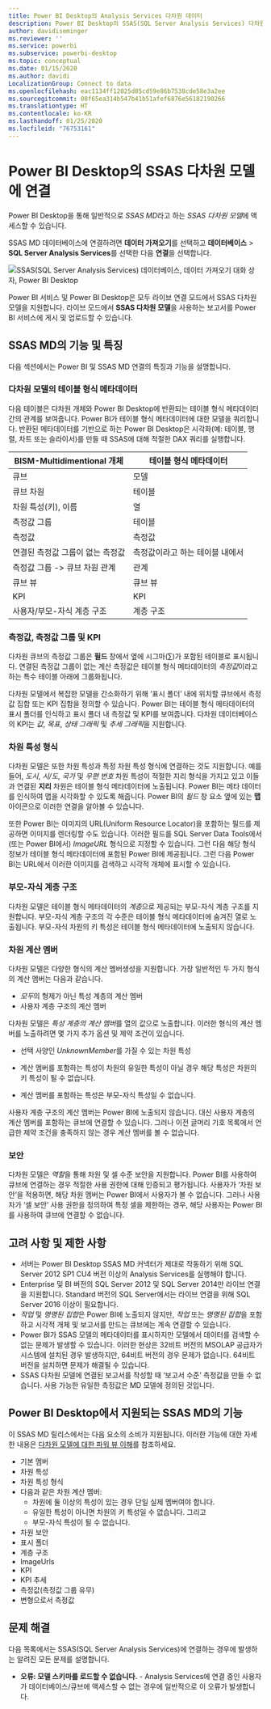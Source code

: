 ```yaml
---
title: Power BI Desktop의 Analysis Services 다차원 데이터
description: Power BI Desktop의 SSAS(SQL Server Analysis Services) 다차원 데이터
author: davidiseminger
ms.reviewer: ''
ms.service: powerbi
ms.subservice: powerbi-desktop
ms.topic: conceptual
ms.date: 01/15/2020
ms.author: davidi
LocalizationGroup: Connect to data
ms.openlocfilehash: eac1134ff12025d05cd59e86b7538cde58e3a2ee
ms.sourcegitcommit: 08f65ea314b547b41b51afef6876e56182190266
ms.translationtype: HT
ms.contentlocale: ko-KR
ms.lasthandoff: 01/25/2020
ms.locfileid: "76753161"
---
```

# <a name="connect-to-ssas-multidimensional-models-in-power-bi-desktop"></a>Power BI Desktop의 SSAS 다차원 모델에 연결

Power BI Desktop을 통해 일반적으로 *SSAS MD*라고 하는 *SSAS 다차원 모델*에 액세스할 수 있습니다.

SSAS MD 데이터베이스에 연결하려면 **데이터 가져오기**를 선택하고 **데이터베이스** > **SQL Server Analysis Services**를 선택한 다음 **연결**을 선택합니다.

![SSAS(SQL Server Analysis Services) 데이터베이스, 데이터 가져오기 대화 상자, Power BI Desktop](media/desktop-ssas-multidimensional/ssas-multidimensional-2.png)

Power BI 서비스 및 Power BI Desktop은 모두 라이브 연결 모드에서 SSAS 다차원 모델을 지원합니다. 라이브 모드에서 **SSAS 다차원 모델**을 사용하는 보고서를 Power BI 서비스에 게시 및 업로드할 수 있습니다.

## <a name="capabilities-and-features-of-ssas-md"></a>SSAS MD의 기능 및 특징

다음 섹션에서는 Power BI 및 SSAS MD 연결의 특징과 기능을 설명합니다.

### <a name="tabular-metadata-of-multidimensional-models"></a>다차원 모델의 테이블 형식 메타데이터

다음 테이블은 다차원 개체와 Power BI Desktop에 반환되는 테이블 형식 메타데이터 간의 관계를 보여줍니다. Power BI가 테이블 형식 메타데이터에 대한 모델을 쿼리합니다. 반환된 메타데이터를 기반으로 하는 Power BI Desktop은 시각화(예: 테이블, 행렬, 차트 또는 슬라이서)를 만들 때 SSAS에 대해 적절한 DAX 쿼리를 실행합니다.

| BISM-Multidimentional 개체 | 테이블 형식 메타데이터 |
| --- | --- |
| 큐브 |모델 |
| 큐브 차원 |테이블 |
| 차원 특성(키), 이름 |열 |
| 측정값 그룹 |테이블 |
| 측정값 |측정값 |
| 연결된 측정값 그룹이 없는 측정값 |측정값이라고 하는 테이블 내에서  |
| 측정값 그룹 -> 큐브 차원 관계 |관계 |
| 큐브 뷰 |큐브 뷰 |
| KPI |KPI |
| 사용자/부모-자식 계층 구조 |계층 구조 |

### <a name="measures-measure-groups-and-kpis"></a>측정값, 측정값 그룹 및 KPI

다차원 큐브의 측정값 그룹은 **필드** 창에서 옆에 시그마(∑)가 포함된 테이블로 표시됩니다. 연결된 측정값 그룹이 없는 계산 측정값은 테이블 형식 메타데이터의 *측정값*이라고 하는 특수 테이블 아래에 그룹화됩니다.

다차원 모델에서 복잡한 모델을 간소화하기 위해 ‘표시 폴더’ 내에 위치할 큐브에서 측정값 집합 또는 KPI 집합을 정의할 수 있습니다.  Power BI는 테이블 형식 메타데이터의 표시 폴더를 인식하고 표시 폴더 내 측정값 및 KPI를 보여줍니다. 다차원 데이터베이스의 KPI는 *값*, *목표*, *상태 그래픽* 및 *추세 그래픽*을 지원합니다.

### <a name="dimension-attribute-type"></a>차원 특성 형식

다차원 모델은 또한 차원 특성과 특정 차원 특성 형식에 연결하는 것도 지원합니다. 예를 들어, *도시*, *시/도*, *국가* 및 *우편 번호* 차원 특성이 적절한 지리 형식을 가지고 있고 이들과 연결된 **지리** 차원은 테이블 형식 메타데이터에 노출됩니다. Power BI는 메타 데이터를 인식하여 맵을 시각화할 수 있도록 해줍니다. Power BI의 *필드* 창 요소 옆에 있는 **맵** 아이콘으로 이러한 연결을 알아볼 수 있습니다.

또한 Power BI는 이미지의 URL(Uniform Resource Locator)을 포함하는 필드를 제공하면 이미지를 렌더링할 수도 있습니다. 이러한 필드를 SQL Server Data Tools에서(또는 Power BI에서) *ImageURL* 형식으로 지정할 수 있습니다. 그런 다음 해당 형식 정보가 테이블 형식 메타데이터에 포함된 Power BI에 제공됩니다. 그런 다음 Power BI는 URL에서 이러한 이미지를 검색하고 시각적 개체에 표시할 수 있습니다.

### <a name="parent-child-hierarchies"></a>부모-자식 계층 구조

다차원 모델은 테이블 형식 메타데이터의 *계층*으로 제공되는 부모-자식 계층 구조를 지원합니다. 부모-자식 계층 구조의 각 수준은 테이블 형식 메타데이터에 숨겨진 열로 노출됩니다. 부모-자식 차원의 키 특성은 테이블 형식 메타데이터에 노출되지 않습니다.

### <a name="dimension-calculated-members"></a>차원 계산 멤버

다차원 모델은 다양한 형식의 계산 멤버생성을 지원합니다.  가장 일반적인 두 가지 형식의 계산 멤버는 다음과 같습니다.

* *모두*의 형제가 아닌 특성 계층의 계산 멤버
* 사용자 계층 구조의 계산 멤버

다차원 모델은 *특성 계층의 계산 멤버*를 열의 값으로 노출합니다. 이러한 형식의 계산 멤버를 노출하려면 몇 가지 추가 옵션 및 제약 조건이 있습니다.

* 선택 사양인 *UnknownMember*를 가질 수 있는 차원 특성

* 계산 멤버를 포함하는 특성이 차원의 유일한 특성이 아닐 경우 해당 특성은 차원의 키 특성이 될 수 없습니다.

* 계산 멤버를 포함하는 특성은 부모-자식 특성일 수 없습니다.

사용자 계층 구조의 계산 멤버는 Power BI에 노출되지 않습니다. 대신 사용자 계층의 계산 멤버를 포함하는 큐브에 연결할 수 있습니다. 그러나 이전 글머리 기호 목록에서 언급한 제약 조건을 충족하지 않는 경우 계산 멤버를 볼 수 없습니다.

### <a name="security"></a>보안

다차원 모델은 *역할*을 통해 차원 및 셀 수준 보안을 지원합니다. Power BI를 사용하여 큐브에 연결하는 경우 적절한 사용 권한에 대해 인증되고 평가됩니다. 사용자가 ‘차원 보안’을 적용하면, 해당 차원 멤버는 Power BI에서 사용자가 볼 수 없습니다.  그러나 사용자가 ‘셀 보안’ 사용 권한을 정의하여 특정 셀을 제한하는 경우, 해당 사용자는 Power BI를 사용하여 큐브에 연결할 수 없습니다. 

## <a name="considerations-and-limitations"></a>고려 사항 및 제한 사항


* 서버는 Power BI Desktop SSAS MD 커넥터가 제대로 작동하기 위해 SQL Server 2012 SP1 CU4 버전 이상의 Analysis Services를 실행해야 합니다.
* Enterprise 및 BI 버전의 SQL Server 2012 및 SQL Server 2014만 라이브 연결을 지원합니다. Standard 버전의 SQL Server에서는 라이브 연결을 위해 SQL Server 2016 이상이 필요합니다.
* *작업* 및 *명명된 집합*은 Power BI에 노출되지 않지만, *작업* 또는 *명명된 집합*을 포함하고 시각적 개체 및 보고서를 만드는 큐브에는 계속 연결할 수 있습니다.
* Power BI가 SSAS 모델의 메타데이터를 표시하지만 모델에서 데이터를 검색할 수 없는 문제가 발생할 수 있습니다. 이러한 현상은 32비트 버전의 MSOLAP 공급자가 시스템에 설치된 경우 발생하지만, 64비트 버전의 경우 문제가 없습니다. 64비트 버전을 설치하면 문제가 해결될 수 있습니다.
* SSAS 다차원 모델에 연결된 보고서를 작성할 때 ‘보고서 수준’ 측정값을 만들 수 없습니다. 사용 가능한 유일한 측정값은 MD 모델에 정의된 것입니다.


## <a name="supported-features-of-ssas-md-in-power-bi-desktop"></a>Power BI Desktop에서 지원되는 SSAS MD의 기능

이 SSAS MD 릴리스에서는 다음 요소의 소비가 지원됩니다. 이러한 기능에 대한 자세한 내용은 [다차원 모델에 대한 파워 뷰 이해](/sql/analysis-services/multidimensional-models/understanding-power-view-for-multidimensional-models?view=sql-server-2014)를 참조하세요.

* 기본 멤버
* 차원 특성
* 차원 특성 형식
* 다음과 같은 차원 계산 멤버:
  * 차원에 둘 이상의 특성이 있는 경우 단일 실제 멤버여야 합니다.
  * 유일한 특성이 아니면 차원의 키 특성일 수 없습니다. 그리고
  * 부모-자식 특성이 될 수 없습니다.
* 차원 보안
* 표시 폴더
* 계층 구조
* ImageUrls
* KPI
* KPI 추세
* 측정값(측정값 그룹 유무)
* 변형으로서 측정값

## <a name="troubleshooting"></a>문제 해결

다음 목록에서는 SSAS(SQL Server Analysis Services)에 연결하는 경우에 발생하는 알려진 모든 문제를 설명합니다.

* **오류: 모델 스키마를 로드할 수 없습니다.** - Analysis Services에 연결 중인 사용자가 데이터베이스/큐브에 액세스할 수 없는 경우에 일반적으로 이 오류가 발생합니다.
